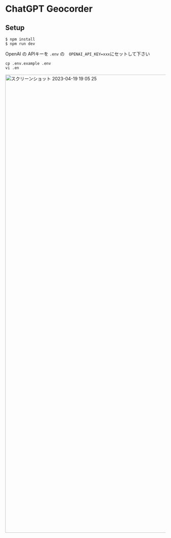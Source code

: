 # ChatGPT Geocorder

## Setup 

```
$ npm install
$ npm run dev
```
OpenAI の APIキーを `.env` の　`OPENAI_API_KEY=xxx`にセットして下さい
```
cp .env.example .env 
vi .en
```



<img width="1440" alt="スクリーンショット 2023-04-19 19 05 25" src="https://user-images.githubusercontent.com/8760841/233042065-27bd318a-7360-40bf-be3d-83531adaee92.png">
